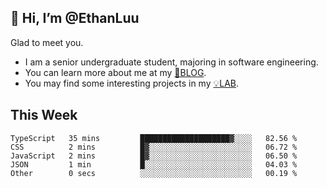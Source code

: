 ## 👋 Hi, I’m @EthanLuu

Glad to meet you.

- I am a senior undergraduate student, majoring in software engineering.
- You can learn more about me at my [📝BLOG](https://blog.ethanloo.cn).
- You may find some interesting projects in my [💡LAB](https://lab.ethanloo.cn).

## This Week
<!--START_SECTION:waka-->

```text
TypeScript   35 mins         ████████████████████▓░░░░   82.56 %
CSS          2 mins          █▓░░░░░░░░░░░░░░░░░░░░░░░   06.72 %
JavaScript   2 mins          █▓░░░░░░░░░░░░░░░░░░░░░░░   06.50 %
JSON         1 min           █░░░░░░░░░░░░░░░░░░░░░░░░   04.03 %
Other        0 secs          ░░░░░░░░░░░░░░░░░░░░░░░░░   00.19 %
```

<!--END_SECTION:waka-->
